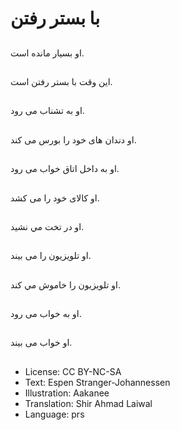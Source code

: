 # با بستر رفتن

##
او بسيار مانده است.

##
این وقت با بستر رفتن است.

##
او به تشناب می رود.

##
او دندان های خود را بورس می کند.

##
او به داخل اتاق خواب می رود.

##
او کالای خود را می کشد.

##
او در تخت مي نشيد.

##
او تلویزیون را می بیند.

##
او تلويزيون را خاموش مي کند.

##
او به خواب می رود.

##
او خواب می بیند.

##
* License: CC BY-NC-SA
* Text: Espen Stranger-Johannessen
* Illustration: Aakanee
* Translation: Shir Ahmad Laiwal
* Language: prs
